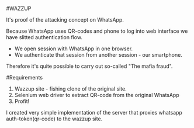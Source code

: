#WAZZUP

It's proof of the attacking concept on WhatsApp.

Because WhatsApp uses QR-codes and phone to log into web interface we have slitted authentication flow. 

- We open session with WhatsApp in one browser.
- We authenticate that session from another session - our smartphone.

Therefore it's quite possible to carry out so-called "The mafia fraud".

#Requirements

1) Wazzup site - fishing clone of the original site.
2) Selenium web driver to extract QR-code from the original WhatsApp
3) Profit!

I created very simple implementation of the server that proxies whatsapp auth-token(qr-code) to the wazzup site.
